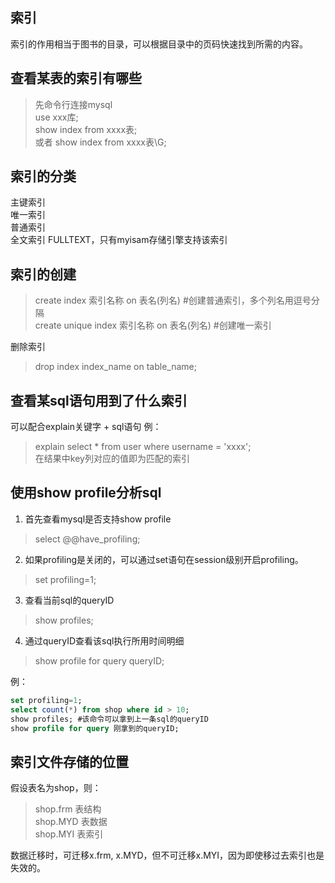   
索引  
-----------
索引的作用相当于图书的目录，可以根据目录中的页码快速找到所需的内容。  
  
查看某表的索引有哪些
-----------  
> 先命令行连接mysql  
> use xxx库;  
> show index from xxxx表;  
或者
> show index from xxxx表\G;  


索引的分类
-----------
主键索引  
唯一索引  
普通索引  
全文索引 FULLTEXT，只有myisam存储引擎支持该索引    
  
索引的创建  
-----------
> create index 索引名称 on 表名(列名)          #创建普通索引，多个列名用逗号分隔  
> create unique index 索引名称 on 表名(列名)     #创建唯一索引
  
删除索引  
> drop index index_name on table_name;  
  
  
查看某sql语句用到了什么索引
-----------
可以配合explain关键字 + sql语句
例：
> explain select * from user where username = 'xxxx';  
在结果中key列对应的值即为匹配的索引  

使用show profile分析sql
-----------
1) 首先查看mysql是否支持show profile   
> select @@have_profiling;  
2) 如果profiling是关闭的，可以通过set语句在session级别开启profiling。  
> set profiling=1;   
3) 查看当前sql的queryID  
> show profiles;  
4) 通过queryID查看该sql执行所用时间明细  
> show profile for query queryID;  

例：  
```sql
set profiling=1;
select count(*) from shop where id > 10;
show profiles; #该命令可以拿到上一条sql的queryID
show profile for query 刚拿到的queryID;
```  
  
  
索引文件存储的位置  
-----------
假设表名为shop，则：  
> shop.frm  表结构  
> shop.MYD  表数据  
> shop.MYI  表索引  
  
数据迁移时，可迁移x.frm, x.MYD，但不可迁移x.MYI，因为即使移过去索引也是失效的。  
  

























